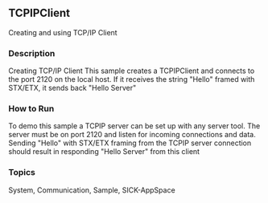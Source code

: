 ## TCPIPClient
Creating and using TCP/IP Client
### Description
Creating TCP/IP Client
This sample creates a TCPIPClient and connects to the port 2120 on the local host.
If it receives the string "Hello" framed with STX/ETX, it sends back "Hello Server"  
### How to Run
To demo this sample a TCPIP server can be set up with any server tool. The server
must be on port 2120 and listen for incoming connections and data.
Sending "Hello" with STX/ETX framing from the TCPIP server connection should result
in responding "Hello Server" from this client

### Topics
System, Communication, Sample, SICK-AppSpace